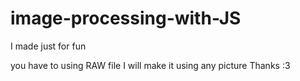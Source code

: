 # image-processing-with-JS
I made just for fun

you have to using RAW file
I will make it using any picture
Thanks :3
